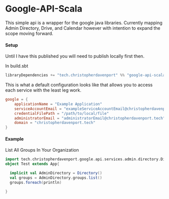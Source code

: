 Google-API-Scala
================

This simple api is a wrapper for the google java libraries. Currently mapping Admin Directory, Drive,
and Calendar however with intention to expand the scope moving forward.

#### Setup
Until I have this published you will need to publish locally first then.

In build.sbt
```sbt
libraryDependencies += "tech.christopherdavenport" %% "google-api-scala" % "0.01-SNAPSHOT"
```

This is what a default configuration looks like that allows you to access each service with the least leg work.

```conf
google = {
    applicationName = "Example Application"
    serviceAccountEmail = "exampleServiceAccountEmail@christopherdavenport.tech"
    credentialFilePath = "/path/to/local/file"
    administratorEmail = "administratorEmail@christopherdavenport.tech"
    domain = "christopherdavenport.tech"
}
```

#### Example

List All Groups In Your Organization
```scala
import tech.christopherdavenport.google.api.services.admin.directory.Directory
object Test extends App{

  implicit val AdminDirectory = Directory()
  val groups = AdminDirectory.groups.list()
  groups.foreach(println)

}
```




